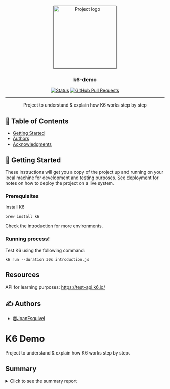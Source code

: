 <p align="center">
  <a href="" rel="noopener">
 <img width=200px height=200px src="https://upload.wikimedia.org/wikipedia/commons/thumb/e/ef/K6-logo.svg/1058px-K6-logo.svg.png" alt="Project logo"></a>
</p>

<h3 align="center">k6-demo</h3>

<div align="center">

[![Status](https://img.shields.io/badge/status-active-success.svg)]()
[![GitHub Pull Requests](https://img.shields.io/github/issues-pr/kylelobo/The-Documentation-Compendium.svg)](https://github.com/kylelobo/The-Documentation-Compendium/pulls)

</div>

---

<p align="center"> Project to understand & explain how K6 works step by step
    <br> 
</p>

## 📝 Table of Contents

- [Getting Started](#getting_started)
- [Authors](#authors)
- [Acknowledgments](#acknowledgement)

## 🏁 Getting Started <a name = "getting_started"></a>

These instructions will get you a copy of the project up and running on your local machine for development and testing purposes. See [deployment](#deployment) for notes on how to deploy the project on a live system.

### Prerequisites

Install K6

```
brew install k6
```
Check the introduction for more environments.

### Running process!

Test K6 using the following command:

```
k6 run --duration 30s introduction.js
```

## Resources
API for learning purposes: https://test-api.k6.io/


## ✍️ Authors <a name = "authors"></a>

- [@JoanEsquivel](https://github.com/JoanEsquivel)

# K6 Demo

Project to understand & explain how K6 works step by step.

## Summary

<details>
  <summary>Click to see the summary report</summary>
  
  <iframe src="https://hirunppal.github.io/k6-demo/summary.html" style="width:100%; height:500px;"></iframe>

</details>


